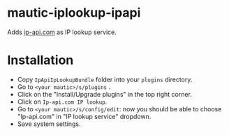 # mautic-iplookup-ipapi
Adds [ip-api.com](http://ip-api.com) as IP lookup service.

# Installation
- Copy `IpApiIpLookupBundle` folder into your `plugins` directory.
- Go to `<your mautic>/s/plugins` .
- Click on the "Install/Upgrade plugins" in the top right corner.
- Click on `Ip-api.com IP lookup`.
- Go to `<your mautic>/s/config/edit`: now you should be able to choose "Ip-api.com" in "IP lookup service" dropdown.
- Save system settings.
